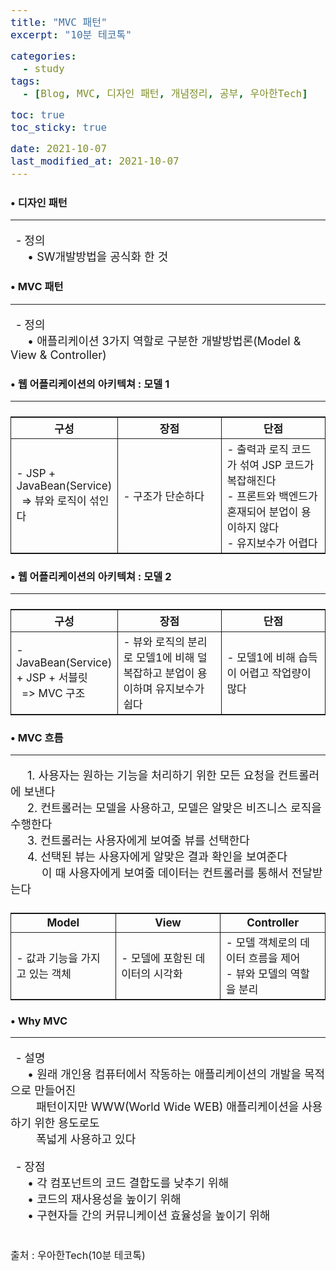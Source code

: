 ```yaml
---
title: "MVC 패턴"
excerpt: "10분 테코톡"

categories:
  - study
tags:
  - [Blog, MVC, 디자인 패턴, 개념정리, 공부, 우아한Tech]

toc: true
toc_sticky: true

date: 2021-10-07
last_modified_at: 2021-10-07
---
```


### • 디자인 패턴
<hr>
<p>
&ensp;- 정의<br>  
&emsp;&ensp;• SW개발방법을 공식화 한 것
</p>
  
### • MVC 패턴
<hr>
<p>
&ensp;- 정의<br>  
&emsp;&ensp;• 애플리케이션 3가지 역할로 구분한 개발방법론(Model & View & Controller)
</p>
  
### • 웹 어플리케이션의 아키텍쳐 : 모델 1
<hr>
<table>
<tr>
    <th>구성</th>
    <th>장점</th>
    <th>단점</th>
</tr>
<tr>
    <td width="33%">
	- JSP + JavaBean(Service)<br> 
	&ensp;=> 뷰와 로직이 섞인다
    </td>
    <td width="33%">
	- 구조가 단순하다
    </td>
    <td width="33%">
	- 출력과 로직 코드가 섞여 JSP 코드가 복잡해진다<br>
	- 프론트와 백엔드가 혼재되어 분업이 용이하지 않다<br>
	- 유지보수가 어렵다
    </td>
</tr>
</table>

### • 웹 어플리케이션의 아키텍쳐 : 모델 2
<hr>
<table>
<tr>
    <th>구성</th>
    <th>장점</th>
    <th>단점</th>
</tr>
<tr>
    <td width="33%">
	- JavaBean(Service) + JSP + 서블릿<br> 
	&ensp;=> MVC 구조
    </td>
    <td width="33%">
	- 뷰와 로직의 분리로 모델1에 비해 덜 복잡하고 분업이 용이하며 유지보수가 쉽다
    </td>
    <td width="33%">
	- 모델1에 비해 습득이 어렵고 작업량이 많다
    </td>
</tr>
</table>

### • MVC 흐름
<hr>
<p> 
&emsp;&ensp;1. 사용자는 원하는 기능을 처리하기 위한 모든 요청을 컨트롤러에 보낸다<br>
&emsp;&ensp;2. 컨트롤러는 모델을 사용하고, 모델은 알맞은 비즈니스 로직을 수행한다<br>
&emsp;&ensp;3. 컨트롤러는 사용자에게 보여줄 뷰를 선택한다<br>
&emsp;&ensp;4. 선택된 뷰는 사용자에게 알맞은 결과 확인을 보여준다<br> 
&emsp;&emsp;&ensp;&nbsp;이 때 사용자에게 보여줄 데이터는 컨트롤러를 통해서 전달받는다
</p>
<table>
<tr>
    <th>Model</th>
    <th>View</th>
    <th>Controller</th>
</tr>
<tr>
    <td width="33%">
	- 값과 기능을 가지고 있는 객체
    </td>
    <td width="33%">
	- 모델에 포함된 데이터의 시각화
    </td>
    <td width="33%">
	- 모델 객체로의 데이터 흐름을 제어<br>
  - 뷰와 모델의 역할을 분리
    </td>
</tr>
</table>

### • Why MVC
<hr>
<p>
&ensp;- 설명<br>  
&emsp;&ensp;• 원래 개인용 컴퓨터에서 작동하는 애플리케이션의 개발을 목적으로 만들어진<br> 
&emsp;&ensp;&ensp;&nbsp;패턴이지만 WWW(World Wide WEB) 애플리케이션을 사용하기 위한 용도로도<br>
&emsp;&ensp;&ensp;&nbsp;폭넓게 사용하고 있다
</p>
<p>
&ensp;- 장점<br>  
&emsp;&ensp;• 각 컴포넌트의 코드 결합도를 낮추기 위해<br>
&emsp;&ensp;• 코드의 재사용성을 높이기 위해<br>
&emsp;&ensp;• 구현자들 간의 커뮤니케이션 효율성을 높이기 위해<br>
</p>
<p style="margin-bottom: -1px;">
<br>
<span>출처 : 우아한Tech(10분 테코톡)</span>
</p>
<style>
	p{
		font-size: 18px;
	}
	table{
		display: flex; justify-content: center;
	}
	th{
		text-align: center;	
	}
	th, td{
		border: 1px solid; font-size: 17px;
	}
	span{
		font-size: 16px;
	}
</style>
